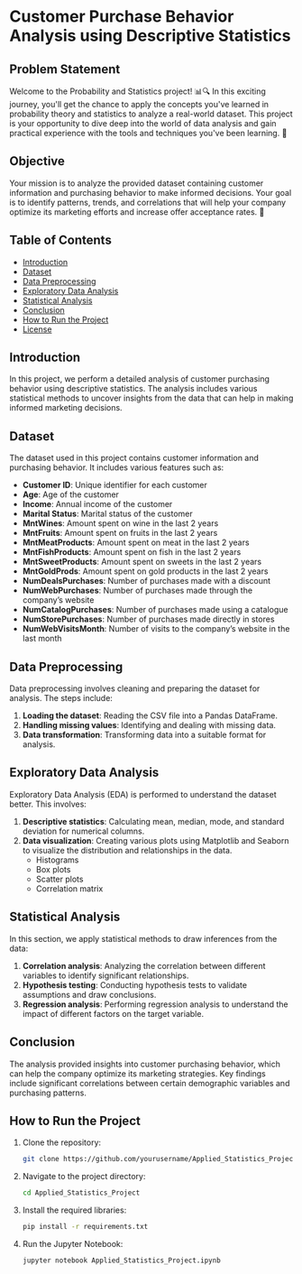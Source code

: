 # Customer Purchase Behavior Analysis using Descriptive Statistics

## Problem Statement

Welcome to the Probability and Statistics project! 📊🔍 In this exciting journey, you'll get the chance to apply the concepts you've learned in probability theory and statistics to analyze a real-world dataset. This project is your opportunity to dive deep into the world of data analysis and gain practical experience with the tools and techniques you've been learning. 🚀

## Objective

Your mission is to analyze the provided dataset containing customer information and purchasing behavior to make informed decisions. Your goal is to identify patterns, trends, and correlations that will help your company optimize its marketing efforts and increase offer acceptance rates. 🎉

## Table of Contents

- [Introduction](#introduction)
- [Dataset](#dataset)
- [Data Preprocessing](#data-preprocessing)
- [Exploratory Data Analysis](#exploratory-data-analysis)
- [Statistical Analysis](#statistical-analysis)
- [Conclusion](#conclusion)
- [How to Run the Project](#how-to-run-the-project)
- [License](#license)

## Introduction

In this project, we perform a detailed analysis of customer purchasing behavior using descriptive statistics. The analysis includes various statistical methods to uncover insights from the data that can help in making informed marketing decisions.

## Dataset

The dataset used in this project contains customer information and purchasing behavior. It includes various features such as:

- **Customer ID**: Unique identifier for each customer
- **Age**: Age of the customer
- **Income**: Annual income of the customer
- **Marital Status**: Marital status of the customer
- **MntWines**: Amount spent on wine in the last 2 years
- **MntFruits**: Amount spent on fruits in the last 2 years
- **MntMeatProducts**: Amount spent on meat in the last 2 years
- **MntFishProducts**: Amount spent on fish in the last 2 years
- **MntSweetProducts**: Amount spent on sweets in the last 2 years
- **MntGoldProds**: Amount spent on gold products in the last 2 years
- **NumDealsPurchases**: Number of purchases made with a discount
- **NumWebPurchases**: Number of purchases made through the company’s website
- **NumCatalogPurchases**: Number of purchases made using a catalogue
- **NumStorePurchases**: Number of purchases made directly in stores
- **NumWebVisitsMonth**: Number of visits to the company’s website in the last month

## Data Preprocessing

Data preprocessing involves cleaning and preparing the dataset for analysis. The steps include:

1. **Loading the dataset**: Reading the CSV file into a Pandas DataFrame.
2. **Handling missing values**: Identifying and dealing with missing data.
3. **Data transformation**: Transforming data into a suitable format for analysis.

## Exploratory Data Analysis

Exploratory Data Analysis (EDA) is performed to understand the dataset better. This involves:

1. **Descriptive statistics**: Calculating mean, median, mode, and standard deviation for numerical columns.
2. **Data visualization**: Creating various plots using Matplotlib and Seaborn to visualize the distribution and relationships in the data.
   - Histograms
   - Box plots
   - Scatter plots
   - Correlation matrix

## Statistical Analysis

In this section, we apply statistical methods to draw inferences from the data:

1. **Correlation analysis**: Analyzing the correlation between different variables to identify significant relationships.
2. **Hypothesis testing**: Conducting hypothesis tests to validate assumptions and draw conclusions.
3. **Regression analysis**: Performing regression analysis to understand the impact of different factors on the target variable.

## Conclusion

The analysis provided insights into customer purchasing behavior, which can help the company optimize its marketing strategies. Key findings include significant correlations between certain demographic variables and purchasing patterns.

## How to Run the Project

1. Clone the repository:
    ```bash
    git clone https://github.com/yourusername/Applied_Statistics_Project.git
    ```
2. Navigate to the project directory:
    ```bash
    cd Applied_Statistics_Project
    ```
3. Install the required libraries:
    ```bash
    pip install -r requirements.txt
    ```
4. Run the Jupyter Notebook:
    ```bash
    jupyter notebook Applied_Statistics_Project.ipynb
    ```
